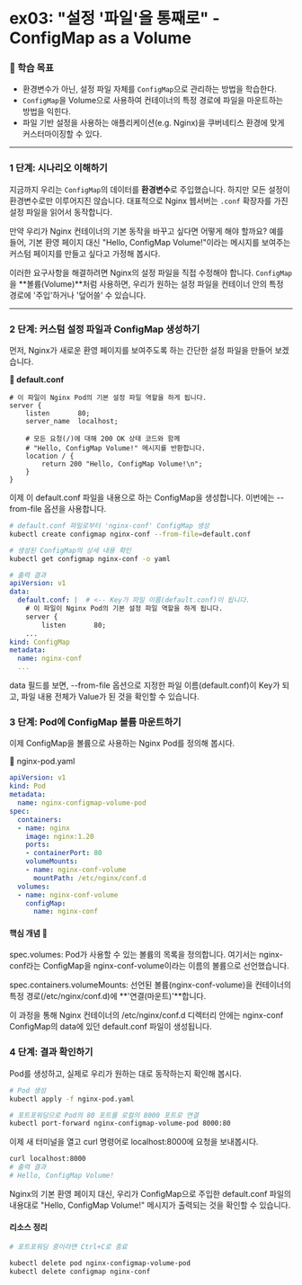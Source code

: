 # ex03: "설정 '파일'을 통째로" - ConfigMap as a Volume

### 🎯 학습 목표

- 환경변수가 아닌, 설정 파일 자체를 `ConfigMap`으로 관리하는 방법을 학습한다.
- `ConfigMap`을 Volume으로 사용하여 컨테이너의 특정 경로에 파일을 마운트하는 방법을 익힌다.
- 파일 기반 설정을 사용하는 애플리케이션(e.g. Nginx)을 쿠버네티스 환경에 맞게 커스터마이징할 수 있다.

---

### 1 단계: 시나리오 이해하기

지금까지 우리는 `ConfigMap`의 데이터를 **환경변수**로 주입했습니다. 하지만 모든 설정이 환경변수로만 이루어지진 않습니다. 대표적으로 Nginx 웹서버는 `.conf` 확장자를 가진 설정 파일을 읽어서 동작합니다.

만약 우리가 Nginx 컨테이너의 기본 동작을 바꾸고 싶다면 어떻게 해야 할까요? 예를 들어, 기본 환영 페이지 대신 "Hello, ConfigMap Volume!"이라는 메시지를 보여주는 커스텀 페이지를 만들고 싶다고 가정해 봅시다.

이러한 요구사항을 해결하려면 Nginx의 설정 파일을 직접 수정해야 합니다. `ConfigMap`을 **볼륨(Volume)**처럼 사용하면, 우리가 원하는 설정 파일을 컨테이너 안의 특정 경로에 '주입'하거나 '덮어쓸' 수 있습니다.

---

### 2 단계: 커스텀 설정 파일과 ConfigMap 생성하기

먼저, Nginx가 새로운 환영 페이지를 보여주도록 하는 간단한 설정 파일을 만들어 보겠습니다.

**📄 default.conf**

```nginx
# 이 파일이 Nginx Pod의 기본 설정 파일 역할을 하게 됩니다.
server {
    listen       80;
    server_name  localhost;

    # 모든 요청(/)에 대해 200 OK 상태 코드와 함께
    # "Hello, ConfigMap Volume!" 메시지를 반환합니다.
    location / {
        return 200 "Hello, ConfigMap Volume!\n";
    }
}
```

이제 이 default.conf 파일을 내용으로 하는 ConfigMap을 생성합니다. 이번에는 --from-file 옵션을 사용합니다.

```Bash
# default.conf 파일로부터 'nginx-conf' ConfigMap 생성
kubectl create configmap nginx-conf --from-file=default.conf

# 생성된 ConfigMap의 상세 내용 확인
kubectl get configmap nginx-conf -o yaml
```

```YAML
# 출력 결과
apiVersion: v1
data:
  default.conf: |  # <-- Key가 파일 이름(default.conf)이 됩니다.
    # 이 파일이 Nginx Pod의 기본 설정 파일 역할을 하게 됩니다.
    server {
        listen       80;
    ...
kind: ConfigMap
metadata:
  name: nginx-conf
  ...
```

data 필드를 보면, --from-file 옵션으로 지정한 파일 이름(default.conf)이 Key가 되고, 파일 내용 전체가 Value가 된 것을 확인할 수 있습니다.

### 3 단계: Pod에 ConfigMap 볼륨 마운트하기

이제 ConfigMap을 볼륨으로 사용하는 Nginx Pod를 정의해 봅시다.

📄 nginx-pod.yaml

```YAML
apiVersion: v1
kind: Pod
metadata:
  name: nginx-configmap-volume-pod
spec:
  containers:
  - name: nginx
    image: nginx:1.20
    ports:
    - containerPort: 80
    volumeMounts:
    - name: nginx-conf-volume
      mountPath: /etc/nginx/conf.d
  volumes:
  - name: nginx-conf-volume
    configMap:
      name: nginx-conf
```

#### 핵심 개념 🔑

spec.volumes: Pod가 사용할 수 있는 볼륨의 목록을 정의합니다. 여기서는 nginx-conf라는 ConfigMap을 nginx-conf-volume이라는 이름의 볼륨으로 선언했습니다.

spec.containers.volumeMounts: 선언된 볼륨(nginx-conf-volume)을 컨테이너의 특정 경로(/etc/nginx/conf.d)에 **'연결(마운트)'**합니다.

이 과정을 통해 Nginx 컨테이너의 /etc/nginx/conf.d 디렉터리 안에는 nginx-conf ConfigMap의 data에 있던 default.conf 파일이 생성됩니다.

### 4 단계: 결과 확인하기

Pod를 생성하고, 실제로 우리가 원하는 대로 동작하는지 확인해 봅시다.

```Bash
# Pod 생성
kubectl apply -f nginx-pod.yaml

# 포트포워딩으로 Pod의 80 포트를 로컬의 8000 포트로 연결
kubectl port-forward nginx-configmap-volume-pod 8000:80
```

이제 새 터미널을 열고 curl 명령어로 localhost:8000에 요청을 보내봅시다.

```Bash
curl localhost:8000
# 출력 결과
# Hello, ConfigMap Volume!
```

Nginx의 기본 환영 페이지 대신, 우리가 ConfigMap으로 주입한 default.conf 파일의 내용대로 "Hello, ConfigMap Volume!" 메시지가 출력되는 것을 확인할 수 있습니다.

#### 리소스 정리

```Bash
# 포트포워딩 중이라면 Ctrl+C로 종료

kubectl delete pod nginx-configmap-volume-pod
kubectl delete configmap nginx-conf

```
